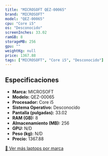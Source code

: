 ```yaml
---
title: "MICROSOFT QEZ-00065"
brand: "MICROSOFT"
model: "QEZ-00065"
cpu: "Core i5"
os: "Desconocido"
screenInches: 33.02
ramGB: 8
storageMB: 256
gpu: ""
weightKg: null
price: 1367.88
tags: ["MICROSOFT", "Core i5", "Desconocido"]
---
```

## Especificaciones

- **Marca:** MICROSOFT
- **Modelo:** QEZ-00065
- **Procesador:** Core i5
- **Sistema Operativo:** Desconocido
- **Pantalla (pulgadas):** 33.02
- **RAM (GB):** 8
- **Almacenamiento (MB):** 256
- **GPU:** N/D
- **Peso (kg):** N/D
- **Precio:** 1367.88

[:rocket: Ver más laptops por marca](/brand/microsoft)
